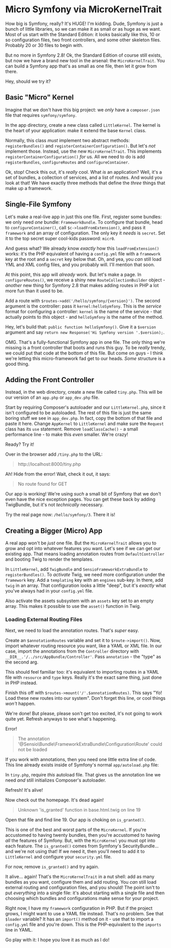 # Micro Symfony via MicroKernelTrait

How big is Symfony, really? It's HUGE! I'm kidding. Dude, Symfony is just a bunch
of little libraries, so we can make it as small or as huge as we want. Most of us
start with the Standard Edition: it looks basically like this, 10 or so configuration
files, two front controllers, and some other skeleton files. Probably 20 or 30 files
to begin with.

But no more in Symfony 2.8! Ok, the Standard Edition of course still exists, but now
we have a brand new tool in the arsenal: the `MicroKernelTrait`. You can build a
Symfony app that's as small as one file, then let it grow from there.

Hey, should we try it?

## Basic "Micro" Kernel

Imagine that we don't have this big project: we *only* have a `composer.json` file
that requires `symfony/symfony`.

In the app directory, create a new class called `LittleKernel`. The kernel is the
heart of your application: make it extend the base `Kernel` class.

Normally, this class *must* implement two abstract methods: `registerBundles()` and
`registerContainerConfiguration()`. But let's *not* implement those. Instead, use
the new `MicroKernelTrait`. This implements `registerContainerConfiguration()` *for*
us. All we need to do is add `registerBundles`, `configureRoutes` and `configureContainer`.

Ok, stop! Check this out, it's *really* cool. What *is* an application? Well, it's
a set of bundles, a collection of services, and a list of routes. And would you
look at that! We have exactly three methods that define the *three* things that make
up a framework.

## Single-File Symfony

Let's make a real-live app in just this one file. First, register some bundles:
we only need *one* bundle: `FrameworkBundle`. To configure that bundle, head to
`configureContainer()`, call `$c->loadFromExtension()`, and pass it `framework` and
an array of configuration. The only key it *needs* is `secret`. Set it to the top
secret super cool-kids password: `micr0`.

And guess what? We already know *exactly* how this `loadFromExtension()` works: it's
the PHP equivalent of having a `config.yml` file with a `framework` key at the root
and a `secret` key below that. Oh, and yea, you *can* still load YML and XML config
files, and you probably will. I'll mention that soon.

At this point, this app will *already* work. But let's make a page. In `configureRoutes()`,
we receive a shiny new `RouteCollectionBuilder` object - *another* new thing for
Symfony 2.8 that makes adding routes in PHP a lot more fun than it used to be.

Add a route with `$routes->add('/hello/symfony/{version}')`. The second argument
is the controller: pass it `kernel:helloSymfony`. This is the *service* format for
configuring a controller: `kernel` is the name of the service - that actually points
to *this* object -  and `helloSymfony` is the name of the method.

Hey, let's build that:  `public function helloSymfony()`. Give it a `$version` argument
and say `return new Response('Hi Symfony version '.$version);`. 

OMG. That's a fully-functional Symfony app in one file. The only thing we're missing
is a front controller that boots and runs this guy. To be *really* trendy, we could
put that code at the bottom of this file. But come on guys - I think we're letting
this micro-framework fad get to our heads. *Some* structure is a good thing.

## Adding the Front Controller

Instead, in the web directory, create a new file called `tiny.php`. This will be our
version of an `app.php` or `app_dev.php` file. 

Start by requiring Composer's autoloader and our `LittleKernel.php`, since it
isn't configured to be autoloaded. The rest of this file is just the same boring stuff
we see in `app_dev.php`. In fact, copy the bottom of that file and paste it here.
Change `AppKernel` to `LittleKernel` and make sure the `Request` class has its `use`
statement. Remove `loadClassCache()` - a small performance line - to make this *even*
smaller. We're crazy!

Ready? Try it!

Over in the browser add ``/tiny.php`` to the URL:

> http://localhost:8000/tiny.php

Ah! Hide from the error! Wait, check it out, it says:

> No route found for GET

Our app is working! We're using *such* a small bit of Symfony that we don't even have
the nice exception pages. You can get these back by adding TwigBundle, but it's not
*technically* necessary.

Try the real page now: `/hello/symfony/3`. There it is!

## Creating a Bigger (Micro) App

A real app won't be *just* one file. But the `MicroKernelTrait` allows you to grow
and opt into whatever features you want. Let's see if we can get our existing app.
That means loading annotation routes from `DefaultController` and booting Twig to
render the templates.

In `LittleKernel`, add `TwigBundle` and `SensioFrameworkExtraBundle` to `registerBundles()`.
To *activate* Twig, we need more configuration under the `framework` key. Add a
`templating` key with an `engines` sub-key. In there, add `twig` in an array. That
configuration looks a little "deep", but it's *exactly* what you've always had in
your `config.yml` file.

Also activate the assets subsystem with an `assets` key set to an empty array. This
makes it possible to use the `asset()` function in Twig. 

### Loading External Routing Files

Next, we need to load the annotation routes. That's *super* easy.

Create an `$annotationRoutes` variable and set it to `$route->import()`. Now, import
whatever routing resource you want, like a YAML or XML file. In our case, import
the annotations from the `Controller` directory with `__DIR__.'/../src/AppBundle/Controller'`.
Pass `annotation` - the "type" as the second arg.

This should feel familiar too: it's equivalent to importing routes in a YAML file
with `resource` and `type` keys. Really it's the exact same thing, just done in PHP
instead. 

Finish this off with `$routes->mount('/'.$annotationRoutes)`. This says "Yo! Load
these new routes into our system". Don't forget this line, or cool things *won't*
happen.

We're done! But please, please son't get too excited, it's not going to work quite
yet. Refresh anyways to see what's happening.

Error!

> The annotation '@Sensio\Bundle\FrameworkExtraBundle\Configuration\Route' could
> not be loaded

If you work with annotations, then you need one little extra line of code. This line
already exists inside of Symfony's normal `app/autoload.php` file:

In `tiny.php`, require *this* autoload file. That gives us the annotation line we
need *and* still initializes Composer's autoloader.

Refresh! It's alive!

Now check out the homepage. It's dead again!

> Unknown 'is_granted' function in base.html.twig on line 19

Open that file and find line 19. Our app is choking on `is_granted()`.

This is one of the best and worst parts of the `MicroKernel`. If you're accustomed
to having twenty bundles, then you're accustomed to having *all* the features of
Symfony. But, with the `MicroKernel` you must opt into each feature. The `is_granted()`
comes from Symfony's SecurityBundle... and we're not using that! If we need it, then
you'll need to add it to `LittleKernel` and configure your `security.yml` file.

For now, remove `is_granted()` and try again.

It alive... again! That's the `MicroKernelTrait` in a nut shell: add as many bundles as
you want, configure them and add routing. You *can* still load external routing
and configuration files, and you should! The point isn't to put *everything* into
a single file: it's about starting with a single file and then choosing which bundles
and configurations make sense for your project. 

Right now, I have my `framework` configuration in PHP. But if the project grows,
I might want to use a YAML file instead. That's no problem. See that `$loader` variable?
It has an `import()` method on it - use that to import a `config.yml` file and you're
down. This is the PHP-equivalent to the `imports` line in YAML.

Go play with it: I hope you love it as much as I do!
